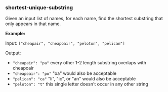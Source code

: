 ### shortest-unique-substring

Given an input list of names, for each name, find the shortest substring that only appears in that name.

**Example:**

Input: `["cheapair", "cheapoair", "peloton", "pelican"]`

Output:
- `"cheapair": "pa"`
every other 1-2 length substring overlaps with cheapoair
- `"cheapoair": "po"`
"oa" would also be acceptable
- `"pelican": "ca"`
"li", "ic", or "an" would also be acceptable
- `"peloton": "t"`
this single letter doesn't occur in any other string
